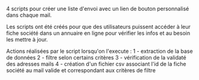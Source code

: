 4 scripts pour créer une liste d'envoi avec un lien de bouton personnalisé dans chaque mail.

Les scripts ont été créés pour que des utilisateurs puissent accéder à leur fiche société dans un annuaire en ligne pour vérifier les infos et au besoin les mettre à jour.

Actions réalisées par le script lorsqu'on l'execute : 
1 - extraction de la base de données
2 - filtre selon certains critères
3 - vérification de la validaté des adresses mails
4 - création d'un fichier csv associant l'id de la fiche société au mail valide et correspondant aux critères de filtre

